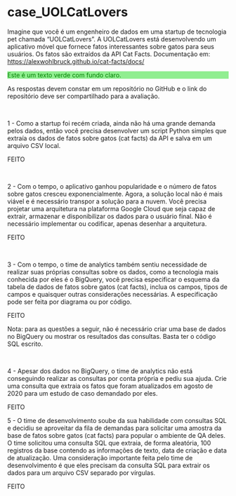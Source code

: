 # case_UOLCatLovers

Imagine que você é um engenheiro de dados em uma startup de tecnologia pet chamada “UOLCatLovers”. A UOLCatLovers está desenvolvendo um aplicativo móvel que fornece fatos interessantes sobre gatos para seus usuários. Os fatos são extraídos da API Cat Facts. 
Documentação em: https://alexwohlbruck.github.io/cat-facts/docs/ 

<p style="color:green; background-color:lightgreen;">Este é um texto verde com fundo claro.</p>

As respostas devem constar em um repositório no GitHub e o link do repositório deve ser compartilhado para a avaliação. 

  

1 - Como a startup foi recém criada, ainda não há uma grande demanda pelos dados, então você precisa desenvolver um script Python simples que extraía os dados de fatos sobre gatos (cat facts) da API e salva em um arquivo CSV local. 

FEITO 

  

2 - Com o tempo, o aplicativo ganhou popularidade e o número de fatos sobre gatos cresceu exponencialmente. Agora, a solução local não é mais viável e é necessário transpor a solução para a nuvem. Você precisa projetar uma arquitetura na plataforma Google Cloud que seja capaz de extrair, armazenar e disponibilizar os dados para o usuário final. Não é necessário implementar ou codificar, apenas desenhar a arquitetura. 

FEITO 

  

3 - Com o tempo, o time de analytics também sentiu necessidade de realizar suas próprias consultas sobre os dados, como a tecnologia mais conhecida por eles é o BigQuery, você precisa especificar o esquema da tabela de dados de fatos sobre gatos (cat facts), inclua os campos, tipos de campos e quaisquer outras considerações necessárias. A especificação pode ser feita por diagrama ou por código. 

FEITO 

Nota: para as questões a seguir, não é necessário criar uma base de dados no BigQuery ou mostrar os resultados das consultas. Basta ter o código SQL escrito. 

  

4 - Apesar dos dados no BigQuery, o time de analytics não está conseguindo realizar as consultas por conta própria e pediu sua ajuda. Crie uma consulta que extraia os fatos que foram atualizados em agosto de 2020 para um estudo de caso demandado por eles. 

FEITO 

5 - O time de desenvolvimento soube da sua habilidade com consultas SQL e decidiu se aproveitar da fila de demandas para solicitar uma amostra da base de fatos sobre gatos (cat facts) para popular o ambiente de QA deles. O time solicitou uma consulta SQL que extraia, de forma aleatória, 100 registros da base contendo as informações de texto, data de criação e data de atualização. Uma consideração importante feita pelo time de desenvolvimento é que eles precisam da consulta SQL para extrair os dados para um arquivo CSV separado por vírgulas. 

FEITO 
